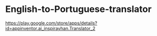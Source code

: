# English-to-Portuguese-translator
https://play.google.com/store/apps/details?id=appinventor.ai_inspirayhan.Translator_2
